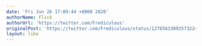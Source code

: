 ```yaml
---
date: 'Fri Jun 26 17:09:44 +0000 2020'
authorName: Flick
authorUrl: 'https://twitter.com/Frediculous'
originalPost: 'https://twitter.com/Frediculous/status/1276563309257322499'
layout: like
---
```

